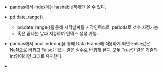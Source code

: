 #

- pandas에서 index에는 hashable객체만 올 수 있다.
- pd.date_range()
  - pd.date_range()를 통해 시작날짜를 시작인덱스로, periods로 갯수 지정가능
  - 혹은 끝나는 날짜 지정하여 인덱스 생성 가능. 

- pandas에서 bool indexing을 통해 Data Frame에 적용하게 되면 False값은 NaN으로 바뀌고 False가 있는 열은 실수로 바뀌게 된다. 모두 True인 열은 기존의 int형이라면 그대로 유지한다.
- 








